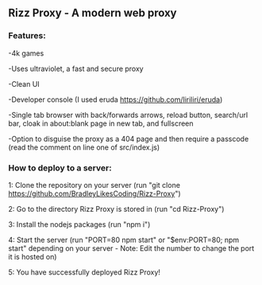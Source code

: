 <h2>Rizz Proxy - A modern web proxy</h2>

<h3>Features:</h3>

-4k games

-Uses ultraviolet, a fast and secure proxy

-Clean UI

-Developer console (I used eruda https://github.com/liriliri/eruda)

-Single tab browser with back/forwards arrows, reload button, search/url bar, cloak in about:blank page in new tab, and fullscreen

-Option to disguise the proxy as a 404 page and then require a passcode (read the comment on line one of src/index.js)
 
<h3>How to deploy to a server:</h3>

1: Clone the repository on your server (run "git clone https://github.com/BradleyLikesCoding/Rizz-Proxy")

2: Go to the directory Rizz Proxy is stored in (run "cd Rizz-Proxy")

3: Install the nodejs packages (run "npm i")

4: Start the server (run "PORT=80 npm start" or "$env:PORT=80; npm start" depending on your server - Note: Edit the number to change the port it is hosted on)

5: You have successfully deployed Rizz Proxy! 
